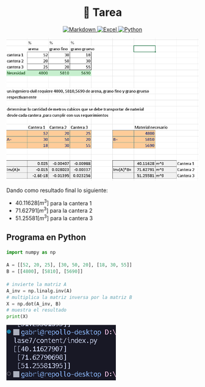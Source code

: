 <h1 align='center'>📒 Tarea</h1>

<p align='center'>
    <a href='../README.md'>
        <img alt='Markdown' src='https://img.shields.io/badge/Nota de clase-%23000000.svg?style=for-the-badge&logo=markdown&logoColor=white'/>
    </a>
    <a href='./index.xlsx'>
        <img alt='Excel' src='https://img.shields.io/badge/Documento Excel-217346?style=for-the-badge&logo=microsoft-excel&logoColor=white'/>
    </a>
    <a href='./index.py'>
        <img alt='Python' src='https://img.shields.io/badge/Código python-3670A0?style=for-the-badge&logo=python&logoColor=ffdd54'/>
    </a>
</p>

![alt text](./assets/capture_1.png)

Dando como resultado final lo siguiente:

- $40.11628 [m^3]$ para la cantera 1
- $71.62791 [m^3]$ para la cantera 2
- $51.25581 [m^3]$ para la cantera 3

## Programa en Python

```python
import numpy as np

A = [[52, 20, 25], [30, 50, 20], [18, 30, 55]]
B = [[4800], [5810], [5690]]

# invierte la matriz A
A_inv = np.linalg.inv(A)
# multiplica la matriz inversa por la matriz B
X = np.dot(A_inv, B)
# muestra el resultado
print(X)
```

![alt text](./assets/capture_2.png)